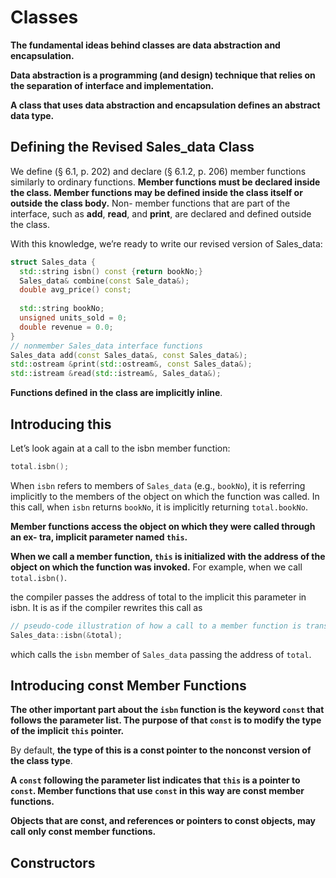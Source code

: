 # Classes

**The fundamental ideas behind classes are data abstraction and encapsulation.**

**Data abstraction is a programming (and design) technique that relies on the separation of interface and implementation.**

**A class that uses data abstraction and encapsulation defines an abstract data type.**

## Defining the Revised Sales_data Class

We define (§ 6.1, p. 202) and declare (§ 6.1.2, p. 206) member functions similarly to ordinary functions. **Member functions must be declared inside the class. Member functions may be defined inside the class itself or outside the class body.** Non- member functions that are part of the interface, such as **add**, **read**, and **print**, are declared and defined outside the class.

With this knowledge, we’re ready to write our revised version of Sales_data:

```c++
struct Sales_data {
  std::string isbn() const {return bookNo;}
  Sales_data& combine(const Sale_data&);
  double avg_price() const;
  
  std::string bookNo;
  unsigned units_sold = 0;
  double revenue = 0.0;
}
// nonmember Sales_data interface functions
Sales_data add(const Sales_data&, const Sales_data&);
std::ostream &print(std::ostream&, const Sales_data&);
std::istream &read(std::istream&, Sales_data&);
```

**Functions defined in the class are implicitly inline**.

## Introducing this

Let’s look again at a call to the isbn member function:

```c++
total.isbn();
```

When `isbn` refers to members of `Sales_data` (e.g., `bookNo`), it is referring implicitly to the members of the object on which the function was called. In this call, when `isbn` returns `bookNo`, it is implicitly returning `total.bookNo`.

**Member functions access the object on which they were called through an ex- tra, implicit parameter named `this`.**

**When we call a member function, `this` is initialized with the address of the object on which the function was invoked.** For example, when we call `total.isbn()`.

the compiler passes the address of total to the implicit this parameter in isbn. It is as if the compiler rewrites this call as

```c++
// pseudo-code illustration of how a call to a member function is translated
Sales_data::isbn(&total);
```

which calls the `isbn` member of `Sales_data` passing the address of `total`.

## Introducing const Member Functions

**The other important part about the `isbn` function is the keyword `const` that follows the parameter list. The purpose of that `const` is to modify the type of the implicit `this` pointer.**

By default, **the type of this is a const pointer to the nonconst version of the class type**.

**A `const` following the parameter list indicates that `this` is a pointer to `const`. Member functions that use `const` in this way are const member functions.**

**Objects that are const, and references or pointers to const objects, may call only const member functions.**

##  Constructors

